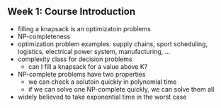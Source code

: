 ## Week 1: Course Introduction

- filling a knapsack is an optimizatoin problems
- NP-completeness
- optimization problem examples: supply chains, sport scheduling, logistics, electrical power system, manufacturing, ...
- complexity class for decision problems
    - can I fill a knapsack for a value above K?
- NP-complete problems have two properties
    - we can check a solutoin quickly in polynomial time
    - if we can solve one NP-complete quickly, we can solve them all
- widely believed to take exponential time in the worst case


